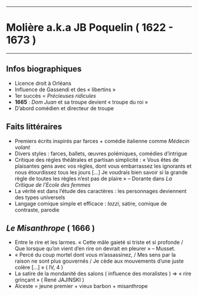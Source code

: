 ***
# Molière a.k.a JB Poquelin ( 1622 - 1673 )
***
## Infos biographiques 
- Licence droit à Orléans 
- Influence de Gassendi et des « libertins »
- 1er succès = *Précieuses ridicules* 
- **1665** : *Dom Juan* et sa troupe devient « troupe du roi »
- D’abord comédien et directeur de troupe 

## Faits littéraires
- Premiers écrits inspirés par farces + comédie italienne comme *Médecin volant* 
- Divers styles : farces, ballets, œuvres polémiques, comédies d’intrigue
- Critique des règles théâtrales et partisan simplicité : « Vous êtes de plaisantes gens avec vos règles, dont vous embarrassez les ignorants et nous étourdissez tous les jours […] Je voudrais bien savoir si la grande règle de toutes les règles n’est pas de plaire » – Dorante dans *La Critique de l’Ecole des femmes* 
- La vérité est dans l’étude des caractères : les personnages deviennent des types universels 
- Langage comique simple et efficace : *lazzi*, satire, comique de contraste, parodie 

## *Le Misanthrope* ( 1666 )
- Entre le rire et les larmes. « Cette mâle gaieté si triste et si profonde / Que lorsque qu’on vient d’en rire on devrait en pleurer » – Musset. 
- « Percé du coup mortel dont vous m’assassinez, / Mes sens par la raison ne sont plus gouvernés / Je cède aux mouvements d’une juste colère […] » ( IV, 4 )
- La satire de la mondanité des salons ( influence des moralistes ) ⇒ « rire grinçant » ( René JAJINSKI )
- Alceste = jeune premier + vieux barbon + misanthrope 



